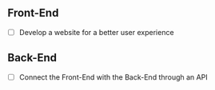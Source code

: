## Front-End

- [ ] Develop a website for a better user experience

## Back-End

- [ ] Connect the Front-End with the Back-End through an API